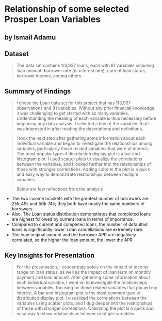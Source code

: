 # Relationship of some selected Prosper Loan Variables
## by Ismail Adamu


## Dataset

> The data set contains 113,937 loans, each with 81 variables including loan amount, borrower rate (or interest rate), current loan status, borrower income, among others.


## Summary of Findings

> I chose the Loan data set for this project that has 113,937 observations and 81 variables. Without any prior financial knowledge, it was challenging to get started with so many variables. Understanding the meaning of each variable is thus necessary before beginning any data analysis. I selected a few of the variables that I was interested in after reading the descriptions and definitions.

>I took the next step after gathering some information about each individual variable and began to investigate the relationships among variables, particularly those related variables that were of interest. The most popular type of distribution display plot is a bar and histogram plot. I used scatter plots to visualize the correlations between the variables, and I looked further into the relationships of those with stronger correlations. Adding color to the plot is a quick and easy way to demonstrate relationships between multiple variables.

> Below are few reflections from the analysis
* The two income brackets with the greatest number of borrowers are 25k-49k and 50k-74k; they both have nearly the same numbers of borrowers.
* Also, The Loan status distribution demonstrates that completed loans are highest followed by current loans in terms of importance.
* Compared to current and completed loans, the number of defaulted loans is significantly lower. Loan cancellations are extremely rare. 
* The loan original amount and the borrower APR are negatively correlated, so the higher the loan amount, the lower the APR



## Key Insights for Presentation

> For the presentation, I concentrate solely on the impact of income range on loan status, as well as the impact of loan term on monthly payment and loan amount.
After gathering some information about each individual variable, I went on to investigate the relationships between variables, focusing on those related variables that piqued my interest. A bar and histogram plot is the most common type of distribution display plot. I visualized the correlations between the variables using scatter plots, and I dug deeper into the relationships of those with stronger correlations. Colorizing the plot is a quick and easy way to show relationships between multiple variables.